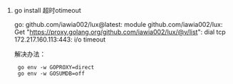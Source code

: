 1. go install 超时otimeout

    go: github.com/iawia002/lux@latest: module github.com/iawia002/lux: Get "https://proxy.golang.org/github.com/iawia002/lux/@v/list": dial tcp 172.217.160.113:443: i/o timeout

    解决办法：

        go env -w GOPROXY=direct
        go env -w GOSUMDB=off